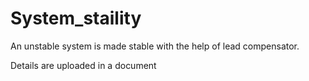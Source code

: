 # System_staility
An unstable system is made stable with the help of lead compensator.

Details are uploaded in a document
